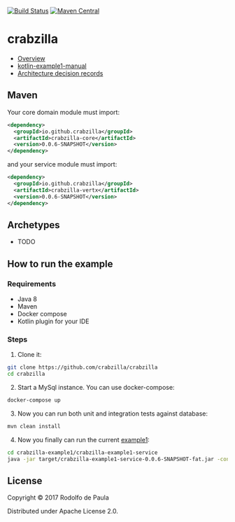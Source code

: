 [![Build Status](https://travis-ci.org/crabzilla/crabzilla.svg?branch=master)](https://travis-ci.org/crabzilla/crabzilla)
[![Maven Central](https://maven-badges.herokuapp.com/maven-central/io.github.crabzilla/crabzilla/badge.svg)](http://search.maven.org/#artifactdetails%7Cio.github.crabzilla%7Ccrabzilla%7C0.0.5%7C)

# crabzilla

* [Overview](https://crabzilla.github.io/crabzilla/docs/overview.html)
* [kotlin-example1-manual](https://crabzilla.github.io/crabzilla/docs/kotlin-example1-manual.html)
* [Architecture decision records](https://github.com/crabzilla/crabzilla/tree/master/doc/architecture/decisions)

## Maven

Your core domain module must import:

```xml
<dependency>
  <groupId>io.github.crabzilla</groupId>
  <artifactId>crabzilla-core</artifactId>
  <version>0.0.6-SNAPSHOT</version>
</dependency>
```

and your service module must import:

```xml
<dependency>
  <groupId>io.github.crabzilla</groupId>
  <artifactId>crabzilla-vertx</artifactId>
  <version>0.0.6-SNAPSHOT</version>
</dependency>
```

## Archetypes

* TODO

## How to run the example

### Requirements

* Java 8
* Maven
* Docker compose
* Kotlin plugin for your IDE

### Steps

1. Clone it:

```bash
git clone https://github.com/crabzilla/crabzilla
cd crabzilla
```

2. Start a MySql instance. You can use docker-compose:

```bash
docker-compose up
```

3. Now you can run both unit and integration tests against database:

```bash
mvn clean install
```

4. Now you finally can run the current [example1](crabzilla-example1/crabzilla-example1-service/src/main/java/io/github/crabzilla/example1/Example1Launcher.kt):

```bash
cd crabzilla-example1/crabzilla-example1-service
java -jar target/crabzilla-example1-service-0.0.6-SNAPSHOT-fat.jar -conf target/classes/conf/config.properties

```
 
## License

Copyright © 2017 Rodolfo de Paula

Distributed under Apache License 2.0.